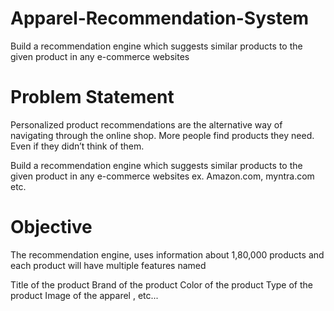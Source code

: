 # Apparel-Recommendation-System
Build a recommendation engine which suggests similar products to the given product in any e-commerce websites

# Problem Statement
Personalized product recommendations are the alternative way of navigating through the online shop. More people find products they need. Even if they didn’t think of them.

Build a recommendation engine which suggests similar products to the given product in any e-commerce websites ex. Amazon.com, myntra.com etc.

# Objective
The recommendation engine, uses information about 1,80,000 products and each product will have multiple features named

Title of the product
Brand of the product
Color of the product
Type of the product
Image of the apparel , etc...
